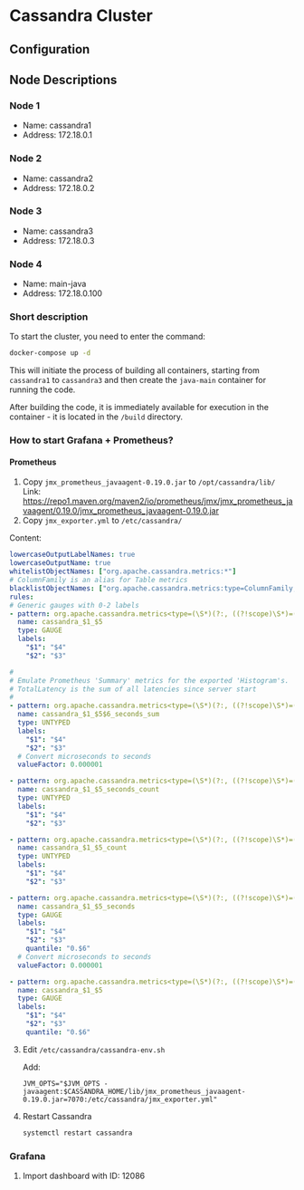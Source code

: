 # Cassandra Cluster

## Configuration

## Node Descriptions

### Node 1
- Name: cassandra1
- Address: 172.18.0.1

### Node 2

- Name: cassandra2
- Address: 172.18.0.2

### Node 3

- Name: cassandra3
- Address: 172.18.0.3

### Node 4

- Name: main-java
- Address: 172.18.0.100

### Short description
To start the cluster, you need to enter the command: 
```bash 
docker-compose up -d
```
This will initiate the process of building all containers, starting from `cassandra1` to `cassandra3` and then create the `java-main` container for running the code.

After building the code, it is immediately available for execution in the container - it is located in the `/build` directory.


### How to start Grafana + Prometheus?

#### Prometheus
1. Copy `jmx_prometheus_javaagent-0.19.0.jar` to `/opt/cassandra/lib/` 
 Link: https://repo1.maven.org/maven2/io/prometheus/jmx/jmx_prometheus_javaagent/0.19.0/jmx_prometheus_javaagent-0.19.0.jar
2. Copy `jmx_exporter.yml` to `/etc/cassandra/`

Content:
```yaml
lowercaseOutputLabelNames: true
lowercaseOutputName: true
whitelistObjectNames: ["org.apache.cassandra.metrics:*"]
# ColumnFamily is an alias for Table metrics
blacklistObjectNames: ["org.apache.cassandra.metrics:type=ColumnFamily,*"]
rules:
# Generic gauges with 0-2 labels
- pattern: org.apache.cassandra.metrics<type=(\S*)(?:, ((?!scope)\S*)=(\S*))?(?:, scope=(\S*))?, name=(\S*)><>Value
  name: cassandra_$1_$5
  type: GAUGE
  labels:
    "$1": "$4"
    "$2": "$3"

#
# Emulate Prometheus 'Summary' metrics for the exported 'Histogram's.
# TotalLatency is the sum of all latencies since server start
#
- pattern: org.apache.cassandra.metrics<type=(\S*)(?:, ((?!scope)\S*)=(\S*))?(?:, scope=(\S*))?, name=(.+)?(?:Total)(Latency)><>Count
  name: cassandra_$1_$5$6_seconds_sum
  type: UNTYPED
  labels:
    "$1": "$4"
    "$2": "$3"
  # Convert microseconds to seconds
  valueFactor: 0.000001

- pattern: org.apache.cassandra.metrics<type=(\S*)(?:, ((?!scope)\S*)=(\S*))?(?:, scope=(\S*))?, name=((?:.+)?(?:Latency))><>Count
  name: cassandra_$1_$5_seconds_count
  type: UNTYPED
  labels:
    "$1": "$4"
    "$2": "$3"

- pattern: org.apache.cassandra.metrics<type=(\S*)(?:, ((?!scope)\S*)=(\S*))?(?:, scope=(\S*))?, name=(.+)><>Count
  name: cassandra_$1_$5_count
  type: UNTYPED
  labels:
    "$1": "$4"
    "$2": "$3"

- pattern: org.apache.cassandra.metrics<type=(\S*)(?:, ((?!scope)\S*)=(\S*))?(?:, scope=(\S*))?, name=((?:.+)?(?:Latency))><>(\d+)thPercentile
  name: cassandra_$1_$5_seconds
  type: GAUGE
  labels:
    "$1": "$4"
    "$2": "$3"
    quantile: "0.$6"
  # Convert microseconds to seconds
  valueFactor: 0.000001

- pattern: org.apache.cassandra.metrics<type=(\S*)(?:, ((?!scope)\S*)=(\S*))?(?:, scope=(\S*))?, name=(.+)><>(\d+)thPercentile
  name: cassandra_$1_$5
  type: GAUGE
  labels:
    "$1": "$4"
    "$2": "$3"
    quantile: "0.$6"

```
3. Edit `/etc/cassandra/cassandra-env.sh`
    
    Add: 
    ```
    JVM_OPTS="$JVM_OPTS -javaagent:$CASSANDRA_HOME/lib/jmx_prometheus_javaagent-0.19.0.jar=7070:/etc/cassandra/jmx_exporter.yml"
    ```
4. Restart Cassandra
    
    ```bash
    systemctl restart cassandra
    ```

### Grafana
1. Import dashboard with ID: 12086